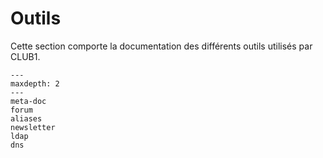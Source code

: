Outils
======

Cette section comporte la documentation des différents outils utilisés par CLUB1.

```{toctree}
---
maxdepth: 2
---
meta-doc
forum
aliases
newsletter
ldap
dns
```
